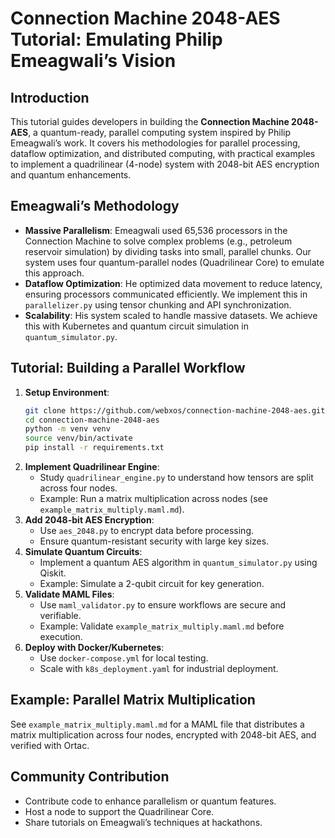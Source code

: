 # Connection Machine 2048-AES Tutorial: Emulating Philip Emeagwali’s Vision

## Introduction
This tutorial guides developers in building the **Connection Machine 2048-AES**, a quantum-ready, parallel computing system inspired by Philip Emeagwali’s work. It covers his methodologies for parallel processing, dataflow optimization, and distributed computing, with practical examples to implement a quadrilinear (4-node) system with 2048-bit AES encryption and quantum enhancements.

## Emeagwali’s Methodology
- **Massive Parallelism**: Emeagwali used 65,536 processors in the Connection Machine to solve complex problems (e.g., petroleum reservoir simulation) by dividing tasks into small, parallel chunks. Our system uses four quantum-parallel nodes (Quadrilinear Core) to emulate this approach.
- **Dataflow Optimization**: He optimized data movement to reduce latency, ensuring processors communicated efficiently. We implement this in `parallelizer.py` using tensor chunking and API synchronization.
- **Scalability**: His system scaled to handle massive datasets. We achieve this with Kubernetes and quantum circuit simulation in `quantum_simulator.py`.

## Tutorial: Building a Parallel Workflow
1. **Setup Environment**:
   ```bash
   git clone https://github.com/webxos/connection-machine-2048-aes.git
   cd connection-machine-2048-aes
   python -m venv venv
   source venv/bin/activate
   pip install -r requirements.txt
   ```
2. **Implement Quadrilinear Engine**:
   - Study `quadrilinear_engine.py` to understand how tensors are split across four nodes.
   - Example: Run a matrix multiplication across nodes (see `example_matrix_multiply.maml.md`).
3. **Add 2048-bit AES Encryption**:
   - Use `aes_2048.py` to encrypt data before processing.
   - Ensure quantum-resistant security with large key sizes.
4. **Simulate Quantum Circuits**:
   - Implement a quantum AES algorithm in `quantum_simulator.py` using Qiskit.
   - Example: Simulate a 2-qubit circuit for key generation.
5. **Validate MAML Files**:
   - Use `maml_validator.py` to ensure workflows are secure and verifiable.
   - Example: Validate `example_matrix_multiply.maml.md` before execution.
6. **Deploy with Docker/Kubernetes**:
   - Use `docker-compose.yml` for local testing.
   - Scale with `k8s_deployment.yaml` for industrial deployment.

## Example: Parallel Matrix Multiplication
See `example_matrix_multiply.maml.md` for a MAML file that distributes a matrix multiplication across four nodes, encrypted with 2048-bit AES, and verified with Ortac.

## Community Contribution
- Contribute code to enhance parallelism or quantum features.
- Host a node to support the Quadrilinear Core.
- Share tutorials on Emeagwali’s techniques at hackathons.
